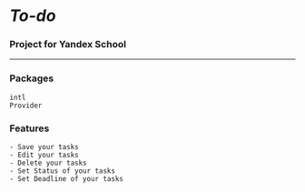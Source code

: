# ***To-do***
### Project for Yandex School
___
### Packages
    intl
    Provider

### Features
    - Save your tasks
    - Edit your tasks
    - Delete your tasks
    - Set Status of your tasks
    - Set Deadline of your tasks 
